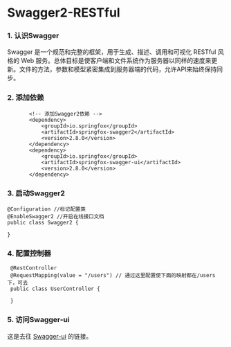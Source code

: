 # Swagger2-RESTful

### 1. 认识Swagger
 Swagger 是一个规范和完整的框架，用于生成、描述、调用和可视化 RESTful 风格的 Web 服务。总体目标是使客户端和文件系统作为服务器以同样的速度来更新。文件的方法，参数和模型紧密集成到服务器端的代码，允许API来始终保持同步。
 
### 2. 添加依赖
 ```
        <!-- 添加Swagger2依赖 -->
        <dependency>
            <groupId>io.springfox</groupId>
            <artifactId>springfox-swagger2</artifactId>
            <version>2.8.0</version>
        </dependency>
        <dependency>
            <groupId>io.springfox</groupId>
            <artifactId>springfox-swagger-ui</artifactId>
            <version>2.8.0</version>
        </dependency> 
 ```
 
### 3. 启动Swagger2
  ```
  @Configuration //标记配置类
  @EnableSwagger2 //开启在线接口文档
  public class Swagger2 {
 
  }
 ```
 
### 4. 配置控制器
  ```
   @RestController
   @RequestMapping(value = "/users") // 通过这里配置使下面的映射都在/users下，可去
   public class UserController {
   
   }
  ```

### 5. 访问Swagger-ui
这是去往 [Swagger-ui](http://localhost:8080/swagger-ui.html) 的链接。
